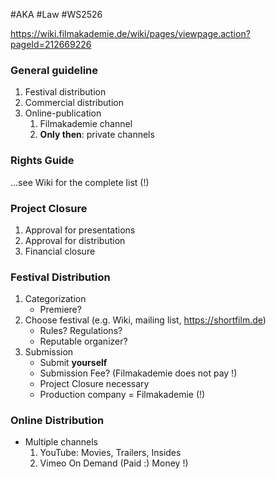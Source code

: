#AKA #Law #WS2526

https://wiki.filmakademie.de/wiki/pages/viewpage.action?pageId=212669226
### General guideline
1. Festival distribution
2. Commercial distribution
3. Online-publication
	1. Filmakademie channel
	2. **Only then**: private channels
### Rights Guide
...see Wiki for the complete list (!)
### Project Closure
1. Approval for presentations
2. Approval for distribution
3. Financial closure
### Festival Distribution
1. Categorization
	- Premiere?
2. Choose festival (e.g. Wiki, mailing list, https://shortfilm.de)
	- Rules? Regulations?
	- Reputable organizer?
3. Submission
	- Submit **yourself**
	- Submission Fee? (Filmakademie does not pay !)
	- Project Closure necessary
	- Production company = Filmakademie (!)
### Online Distribution
- Multiple channels
	1. YouTube: Movies, Trailers, Insides
	2. Vimeo On Demand (Paid :) Money !)